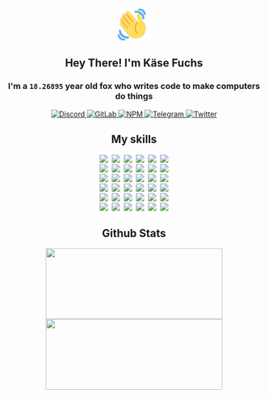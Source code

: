 <div><p align=center><img src=./resources/images/wave.gif width=64px height=64px></p><h2 align=center>Hey There! I'm Käse Fuchs</h2><h3 align=center>I'm a <code>18.26895</code> year old fox who writes code to make computers do things</h3><p align=center><a href=https://discord.com/users/507526681125322772><img alt=Discord src="https://img.shields.io/badge/Discord-5865F2?logo=discord&logoColor=white&style=flat-square#69efea977c5aa0381e9d8cf2f1ba08e6"> </a><a href=https://gitlab.com/kasefuchs><img alt=GitLab src="https://img.shields.io/badge/GitLab-330F63?logo=gitlab&logoColor=white&style=flat-square#69efea977c5aa0381e9d8cf2f1ba08e6"> </a><a href=https://npmjs.com/~kasefuchs><img alt=NPM src="https://img.shields.io/badge/NPM-CB3837?logo=npm&logoColor=white&style=flat-square#69efea977c5aa0381e9d8cf2f1ba08e6"> </a><a href=https://t.me/kasefuchs><img alt=Telegram src="https://img.shields.io/badge/Telegram-2CA5E0?logo=telegram&logoColor=white&style=flat-square#69efea977c5aa0381e9d8cf2f1ba08e6"> </a><a href=https://twitter.com/kasefuchs><img alt=Twitter src="https://img.shields.io/badge/Twitter-1DA1F2?logo=twitter&logoColor=white&style=flat-square#69efea977c5aa0381e9d8cf2f1ba08e6"></a></p><h2 align=center>My skills</h2><p align=center><a href=https://aws.amazon.com/ ><picture><source srcset="https://skillicons.dev/icons?i=aws&theme=dark#69efea977c5aa0381e9d8cf2f1ba08e6" media="(prefers-color-scheme: dark)"><source srcset="https://skillicons.dev/icons?i=aws&theme=light#69efea977c5aa0381e9d8cf2f1ba08e6" media="(prefers-color-scheme: light), (prefers-color-scheme: no-preference)"><img src="https://skillicons.dev/icons?i=aws&theme=light#69efea977c5aa0381e9d8cf2f1ba08e6"></picture></a>&nbsp;&nbsp;<a href=https://en.wikipedia.org/wiki/Bash_(Unix_shell)><picture><source srcset="https://skillicons.dev/icons?i=bash&theme=dark#69efea977c5aa0381e9d8cf2f1ba08e6" media="(prefers-color-scheme: dark)"><source srcset="https://skillicons.dev/icons?i=bash&theme=light#69efea977c5aa0381e9d8cf2f1ba08e6" media="(prefers-color-scheme: light), (prefers-color-scheme: no-preference)"><img src="https://skillicons.dev/icons?i=bash&theme=light#69efea977c5aa0381e9d8cf2f1ba08e6"></picture></a>&nbsp;&nbsp;<a href=https://discord.com/developers/docs><picture><source srcset="https://skillicons.dev/icons?i=bots&theme=dark#69efea977c5aa0381e9d8cf2f1ba08e6" media="(prefers-color-scheme: dark)"><source srcset="https://skillicons.dev/icons?i=bots&theme=light#69efea977c5aa0381e9d8cf2f1ba08e6" media="(prefers-color-scheme: light), (prefers-color-scheme: no-preference)"><img src="https://skillicons.dev/icons?i=bots&theme=light#69efea977c5aa0381e9d8cf2f1ba08e6"></picture></a>&nbsp;&nbsp;<a href=https://www.cloudflare.com/ ><picture><source srcset="https://skillicons.dev/icons?i=cloudflare&theme=dark#69efea977c5aa0381e9d8cf2f1ba08e6" media="(prefers-color-scheme: dark)"><source srcset="https://skillicons.dev/icons?i=cloudflare&theme=light#69efea977c5aa0381e9d8cf2f1ba08e6" media="(prefers-color-scheme: light), (prefers-color-scheme: no-preference)"><img src="https://skillicons.dev/icons?i=cloudflare&theme=light#69efea977c5aa0381e9d8cf2f1ba08e6"></picture></a>&nbsp;&nbsp;<a href=https://en.wikipedia.org/wiki/CSS><picture><source srcset="https://skillicons.dev/icons?i=css&theme=dark#69efea977c5aa0381e9d8cf2f1ba08e6" media="(prefers-color-scheme: dark)"><source srcset="https://skillicons.dev/icons?i=css&theme=light#69efea977c5aa0381e9d8cf2f1ba08e6" media="(prefers-color-scheme: light), (prefers-color-scheme: no-preference)"><img src="https://skillicons.dev/icons?i=css&theme=light#69efea977c5aa0381e9d8cf2f1ba08e6"></picture></a>&nbsp;&nbsp;<a href=https://www.docker.com/ ><picture><source srcset="https://skillicons.dev/icons?i=docker&theme=dark#69efea977c5aa0381e9d8cf2f1ba08e6" media="(prefers-color-scheme: dark)"><source srcset="https://skillicons.dev/icons?i=docker&theme=light#69efea977c5aa0381e9d8cf2f1ba08e6" media="(prefers-color-scheme: light), (prefers-color-scheme: no-preference)"><img src="https://skillicons.dev/icons?i=docker&theme=light#69efea977c5aa0381e9d8cf2f1ba08e6"></picture></a><br><a href=https://www.electronjs.org/ ><picture><source srcset="https://skillicons.dev/icons?i=electron&theme=dark#69efea977c5aa0381e9d8cf2f1ba08e6" media="(prefers-color-scheme: dark)"><source srcset="https://skillicons.dev/icons?i=electron&theme=light#69efea977c5aa0381e9d8cf2f1ba08e6" media="(prefers-color-scheme: light), (prefers-color-scheme: no-preference)"><img src="https://skillicons.dev/icons?i=electron&theme=light#69efea977c5aa0381e9d8cf2f1ba08e6"></picture></a>&nbsp;&nbsp;<a href=https://expressjs.com/ ><picture><source srcset="https://skillicons.dev/icons?i=express&theme=dark#69efea977c5aa0381e9d8cf2f1ba08e6" media="(prefers-color-scheme: dark)"><source srcset="https://skillicons.dev/icons?i=express&theme=light#69efea977c5aa0381e9d8cf2f1ba08e6" media="(prefers-color-scheme: light), (prefers-color-scheme: no-preference)"><img src="https://skillicons.dev/icons?i=express&theme=light#69efea977c5aa0381e9d8cf2f1ba08e6"></picture></a>&nbsp;&nbsp;<a href=https://www.figma.com/ ><picture><source srcset="https://skillicons.dev/icons?i=figma&theme=dark#69efea977c5aa0381e9d8cf2f1ba08e6" media="(prefers-color-scheme: dark)"><source srcset="https://skillicons.dev/icons?i=figma&theme=light#69efea977c5aa0381e9d8cf2f1ba08e6" media="(prefers-color-scheme: light), (prefers-color-scheme: no-preference)"><img src="https://skillicons.dev/icons?i=figma&theme=light#69efea977c5aa0381e9d8cf2f1ba08e6"></picture></a>&nbsp;&nbsp;<a href=https://firebase.google.com/ ><picture><source srcset="https://skillicons.dev/icons?i=firebase&theme=dark#69efea977c5aa0381e9d8cf2f1ba08e6" media="(prefers-color-scheme: dark)"><source srcset="https://skillicons.dev/icons?i=firebase&theme=light#69efea977c5aa0381e9d8cf2f1ba08e6" media="(prefers-color-scheme: light), (prefers-color-scheme: no-preference)"><img src="https://skillicons.dev/icons?i=firebase&theme=light#69efea977c5aa0381e9d8cf2f1ba08e6"></picture></a>&nbsp;&nbsp;<a href=https://flask.palletsprojects.com/ ><picture><source srcset="https://skillicons.dev/icons?i=flask&theme=dark#69efea977c5aa0381e9d8cf2f1ba08e6" media="(prefers-color-scheme: dark)"><source srcset="https://skillicons.dev/icons?i=flask&theme=light#69efea977c5aa0381e9d8cf2f1ba08e6" media="(prefers-color-scheme: light), (prefers-color-scheme: no-preference)"><img src="https://skillicons.dev/icons?i=flask&theme=light#69efea977c5aa0381e9d8cf2f1ba08e6"></picture></a>&nbsp;&nbsp;<a href=https://cloud.google.com/ ><picture><source srcset="https://skillicons.dev/icons?i=gcp&theme=dark#69efea977c5aa0381e9d8cf2f1ba08e6" media="(prefers-color-scheme: dark)"><source srcset="https://skillicons.dev/icons?i=gcp&theme=light#69efea977c5aa0381e9d8cf2f1ba08e6" media="(prefers-color-scheme: light), (prefers-color-scheme: no-preference)"><img src="https://skillicons.dev/icons?i=gcp&theme=light#69efea977c5aa0381e9d8cf2f1ba08e6"></picture></a><br><a href=https://git-scm.com/ ><picture><source srcset="https://skillicons.dev/icons?i=git&theme=dark#69efea977c5aa0381e9d8cf2f1ba08e6" media="(prefers-color-scheme: dark)"><source srcset="https://skillicons.dev/icons?i=git&theme=light#69efea977c5aa0381e9d8cf2f1ba08e6" media="(prefers-color-scheme: light), (prefers-color-scheme: no-preference)"><img src="https://skillicons.dev/icons?i=git&theme=light#69efea977c5aa0381e9d8cf2f1ba08e6"></picture></a>&nbsp;&nbsp;<a href=https://github.com/ ><picture><source srcset="https://skillicons.dev/icons?i=github&theme=dark#69efea977c5aa0381e9d8cf2f1ba08e6" media="(prefers-color-scheme: dark)"><source srcset="https://skillicons.dev/icons?i=github&theme=light#69efea977c5aa0381e9d8cf2f1ba08e6" media="(prefers-color-scheme: light), (prefers-color-scheme: no-preference)"><img src="https://skillicons.dev/icons?i=github&theme=light#69efea977c5aa0381e9d8cf2f1ba08e6"></picture></a>&nbsp;&nbsp;<a href=https://gitlab.com/ ><picture><source srcset="https://skillicons.dev/icons?i=gitlab&theme=dark#69efea977c5aa0381e9d8cf2f1ba08e6" media="(prefers-color-scheme: dark)"><source srcset="https://skillicons.dev/icons?i=gitlab&theme=light#69efea977c5aa0381e9d8cf2f1ba08e6" media="(prefers-color-scheme: light), (prefers-color-scheme: no-preference)"><img src="https://skillicons.dev/icons?i=gitlab&theme=light#69efea977c5aa0381e9d8cf2f1ba08e6"></picture></a>&nbsp;&nbsp;<a href=https://www.heroku.com/ ><picture><source srcset="https://skillicons.dev/icons?i=heroku&theme=dark#69efea977c5aa0381e9d8cf2f1ba08e6" media="(prefers-color-scheme: dark)"><source srcset="https://skillicons.dev/icons?i=heroku&theme=light#69efea977c5aa0381e9d8cf2f1ba08e6" media="(prefers-color-scheme: light), (prefers-color-scheme: no-preference)"><img src="https://skillicons.dev/icons?i=heroku&theme=light#69efea977c5aa0381e9d8cf2f1ba08e6"></picture></a>&nbsp;&nbsp;<a href=https://en.wikipedia.org/wiki/HTML><picture><source srcset="https://skillicons.dev/icons?i=html&theme=dark#69efea977c5aa0381e9d8cf2f1ba08e6" media="(prefers-color-scheme: dark)"><source srcset="https://skillicons.dev/icons?i=html&theme=light#69efea977c5aa0381e9d8cf2f1ba08e6" media="(prefers-color-scheme: light), (prefers-color-scheme: no-preference)"><img src="https://skillicons.dev/icons?i=html&theme=light#69efea977c5aa0381e9d8cf2f1ba08e6"></picture></a>&nbsp;&nbsp;<a href=https://en.wikipedia.org/wiki/JavaScript><picture><source srcset="https://skillicons.dev/icons?i=js&theme=dark#69efea977c5aa0381e9d8cf2f1ba08e6" media="(prefers-color-scheme: dark)"><source srcset="https://skillicons.dev/icons?i=js&theme=light#69efea977c5aa0381e9d8cf2f1ba08e6" media="(prefers-color-scheme: light), (prefers-color-scheme: no-preference)"><img src="https://skillicons.dev/icons?i=js&theme=light#69efea977c5aa0381e9d8cf2f1ba08e6"></picture></a><br><a href=https://en.wikipedia.org/wiki/Linux><picture><source srcset="https://skillicons.dev/icons?i=linux&theme=dark#69efea977c5aa0381e9d8cf2f1ba08e6" media="(prefers-color-scheme: dark)"><source srcset="https://skillicons.dev/icons?i=linux&theme=light#69efea977c5aa0381e9d8cf2f1ba08e6" media="(prefers-color-scheme: light), (prefers-color-scheme: no-preference)"><img src="https://skillicons.dev/icons?i=linux&theme=light#69efea977c5aa0381e9d8cf2f1ba08e6"></picture></a>&nbsp;&nbsp;<a href=https://mui.com/ ><picture><source srcset="https://skillicons.dev/icons?i=materialui&theme=dark#69efea977c5aa0381e9d8cf2f1ba08e6" media="(prefers-color-scheme: dark)"><source srcset="https://skillicons.dev/icons?i=materialui&theme=light#69efea977c5aa0381e9d8cf2f1ba08e6" media="(prefers-color-scheme: light), (prefers-color-scheme: no-preference)"><img src="https://skillicons.dev/icons?i=materialui&theme=light#69efea977c5aa0381e9d8cf2f1ba08e6"></picture></a>&nbsp;&nbsp;<a href=https://en.wikipedia.org/wiki/Markdown><picture><source srcset="https://skillicons.dev/icons?i=md&theme=dark#69efea977c5aa0381e9d8cf2f1ba08e6" media="(prefers-color-scheme: dark)"><source srcset="https://skillicons.dev/icons?i=md&theme=light#69efea977c5aa0381e9d8cf2f1ba08e6" media="(prefers-color-scheme: light), (prefers-color-scheme: no-preference)"><img src="https://skillicons.dev/icons?i=md&theme=light#69efea977c5aa0381e9d8cf2f1ba08e6"></picture></a>&nbsp;&nbsp;<a href=https://www.mongodb.com/ ><picture><source srcset="https://skillicons.dev/icons?i=mongodb&theme=dark#69efea977c5aa0381e9d8cf2f1ba08e6" media="(prefers-color-scheme: dark)"><source srcset="https://skillicons.dev/icons?i=mongodb&theme=light#69efea977c5aa0381e9d8cf2f1ba08e6" media="(prefers-color-scheme: light), (prefers-color-scheme: no-preference)"><img src="https://skillicons.dev/icons?i=mongodb&theme=light#69efea977c5aa0381e9d8cf2f1ba08e6"></picture></a>&nbsp;&nbsp;<a href=https://www.mysql.com/ ><picture><source srcset="https://skillicons.dev/icons?i=mysql&theme=dark#69efea977c5aa0381e9d8cf2f1ba08e6" media="(prefers-color-scheme: dark)"><source srcset="https://skillicons.dev/icons?i=mysql&theme=light#69efea977c5aa0381e9d8cf2f1ba08e6" media="(prefers-color-scheme: light), (prefers-color-scheme: no-preference)"><img src="https://skillicons.dev/icons?i=mysql&theme=light#69efea977c5aa0381e9d8cf2f1ba08e6"></picture></a>&nbsp;&nbsp;<a href=https://nextjs.org/ ><picture><source srcset="https://skillicons.dev/icons?i=nextjs&theme=dark#69efea977c5aa0381e9d8cf2f1ba08e6" media="(prefers-color-scheme: dark)"><source srcset="https://skillicons.dev/icons?i=nextjs&theme=light#69efea977c5aa0381e9d8cf2f1ba08e6" media="(prefers-color-scheme: light), (prefers-color-scheme: no-preference)"><img src="https://skillicons.dev/icons?i=nextjs&theme=light#69efea977c5aa0381e9d8cf2f1ba08e6"></picture></a><br><a href=https://nodejs.org/en/ ><picture><source srcset="https://skillicons.dev/icons?i=nodejs&theme=dark#69efea977c5aa0381e9d8cf2f1ba08e6" media="(prefers-color-scheme: dark)"><source srcset="https://skillicons.dev/icons?i=nodejs&theme=light#69efea977c5aa0381e9d8cf2f1ba08e6" media="(prefers-color-scheme: light), (prefers-color-scheme: no-preference)"><img src="https://skillicons.dev/icons?i=nodejs&theme=light#69efea977c5aa0381e9d8cf2f1ba08e6"></picture></a>&nbsp;&nbsp;<a href=https://www.postgresql.org/ ><picture><source srcset="https://skillicons.dev/icons?i=postgres&theme=dark#69efea977c5aa0381e9d8cf2f1ba08e6" media="(prefers-color-scheme: dark)"><source srcset="https://skillicons.dev/icons?i=postgres&theme=light#69efea977c5aa0381e9d8cf2f1ba08e6" media="(prefers-color-scheme: light), (prefers-color-scheme: no-preference)"><img src="https://skillicons.dev/icons?i=postgres&theme=light#69efea977c5aa0381e9d8cf2f1ba08e6"></picture></a>&nbsp;&nbsp;<a href=https://learn.microsoft.com/en-us/powershell/ ><picture><source srcset="https://skillicons.dev/icons?i=powershell&theme=dark#69efea977c5aa0381e9d8cf2f1ba08e6" media="(prefers-color-scheme: dark)"><source srcset="https://skillicons.dev/icons?i=powershell&theme=light#69efea977c5aa0381e9d8cf2f1ba08e6" media="(prefers-color-scheme: light), (prefers-color-scheme: no-preference)"><img src="https://skillicons.dev/icons?i=powershell&theme=light#69efea977c5aa0381e9d8cf2f1ba08e6"></picture></a>&nbsp;&nbsp;<a href=https://www.python.org/ ><picture><source srcset="https://skillicons.dev/icons?i=py&theme=dark#69efea977c5aa0381e9d8cf2f1ba08e6" media="(prefers-color-scheme: dark)"><source srcset="https://skillicons.dev/icons?i=py&theme=light#69efea977c5aa0381e9d8cf2f1ba08e6" media="(prefers-color-scheme: light), (prefers-color-scheme: no-preference)"><img src="https://skillicons.dev/icons?i=py&theme=light#69efea977c5aa0381e9d8cf2f1ba08e6"></picture></a>&nbsp;&nbsp;<a href=https://www.raspberrypi.org/ ><picture><source srcset="https://skillicons.dev/icons?i=raspberrypi&theme=dark#69efea977c5aa0381e9d8cf2f1ba08e6" media="(prefers-color-scheme: dark)"><source srcset="https://skillicons.dev/icons?i=raspberrypi&theme=light#69efea977c5aa0381e9d8cf2f1ba08e6" media="(prefers-color-scheme: light), (prefers-color-scheme: no-preference)"><img src="https://skillicons.dev/icons?i=raspberrypi&theme=light#69efea977c5aa0381e9d8cf2f1ba08e6"></picture></a>&nbsp;&nbsp;<a href=https://reactjs.org/ ><picture><source srcset="https://skillicons.dev/icons?i=react&theme=dark#69efea977c5aa0381e9d8cf2f1ba08e6" media="(prefers-color-scheme: dark)"><source srcset="https://skillicons.dev/icons?i=react&theme=light#69efea977c5aa0381e9d8cf2f1ba08e6" media="(prefers-color-scheme: light), (prefers-color-scheme: no-preference)"><img src="https://skillicons.dev/icons?i=react&theme=light#69efea977c5aa0381e9d8cf2f1ba08e6"></picture></a><br><a href=https://redux.js.org/ ><picture><source srcset="https://skillicons.dev/icons?i=redux&theme=dark#69efea977c5aa0381e9d8cf2f1ba08e6" media="(prefers-color-scheme: dark)"><source srcset="https://skillicons.dev/icons?i=redux&theme=light#69efea977c5aa0381e9d8cf2f1ba08e6" media="(prefers-color-scheme: light), (prefers-color-scheme: no-preference)"><img src="https://skillicons.dev/icons?i=redux&theme=light#69efea977c5aa0381e9d8cf2f1ba08e6"></picture></a>&nbsp;&nbsp;<a href=https://en.wikipedia.org/wiki/Regular_expression><picture><source srcset="https://skillicons.dev/icons?i=regex&theme=dark#69efea977c5aa0381e9d8cf2f1ba08e6" media="(prefers-color-scheme: dark)"><source srcset="https://skillicons.dev/icons?i=regex&theme=light#69efea977c5aa0381e9d8cf2f1ba08e6" media="(prefers-color-scheme: light), (prefers-color-scheme: no-preference)"><img src="https://skillicons.dev/icons?i=regex&theme=light#69efea977c5aa0381e9d8cf2f1ba08e6"></picture></a>&nbsp;&nbsp;<a href=https://en.wikipedia.org/wiki/Sass_(stylesheet_language)><picture><source srcset="https://skillicons.dev/icons?i=sass&theme=dark#69efea977c5aa0381e9d8cf2f1ba08e6" media="(prefers-color-scheme: dark)"><source srcset="https://skillicons.dev/icons?i=sass&theme=light#69efea977c5aa0381e9d8cf2f1ba08e6" media="(prefers-color-scheme: light), (prefers-color-scheme: no-preference)"><img src="https://skillicons.dev/icons?i=sass&theme=light#69efea977c5aa0381e9d8cf2f1ba08e6"></picture></a>&nbsp;&nbsp;<a href=https://www.typescriptlang.org/ ><picture><source srcset="https://skillicons.dev/icons?i=ts&theme=dark#69efea977c5aa0381e9d8cf2f1ba08e6" media="(prefers-color-scheme: dark)"><source srcset="https://skillicons.dev/icons?i=ts&theme=light#69efea977c5aa0381e9d8cf2f1ba08e6" media="(prefers-color-scheme: light), (prefers-color-scheme: no-preference)"><img src="https://skillicons.dev/icons?i=ts&theme=light#69efea977c5aa0381e9d8cf2f1ba08e6"></picture></a>&nbsp;&nbsp;<a href=https://unity.com/ ><picture><source srcset="https://skillicons.dev/icons?i=unity&theme=dark#69efea977c5aa0381e9d8cf2f1ba08e6" media="(prefers-color-scheme: dark)"><source srcset="https://skillicons.dev/icons?i=unity&theme=light#69efea977c5aa0381e9d8cf2f1ba08e6" media="(prefers-color-scheme: light), (prefers-color-scheme: no-preference)"><img src="https://skillicons.dev/icons?i=unity&theme=light#69efea977c5aa0381e9d8cf2f1ba08e6"></picture></a>&nbsp;&nbsp;<a href=https://workers.cloudflare.com/ ><picture><source srcset="https://skillicons.dev/icons?i=workers&theme=dark#69efea977c5aa0381e9d8cf2f1ba08e6" media="(prefers-color-scheme: dark)"><source srcset="https://skillicons.dev/icons?i=workers&theme=light#69efea977c5aa0381e9d8cf2f1ba08e6" media="(prefers-color-scheme: light), (prefers-color-scheme: no-preference)"><img src="https://skillicons.dev/icons?i=workers&theme=light#69efea977c5aa0381e9d8cf2f1ba08e6"></picture></a><br></p><h2 align=center>Github Stats</h2><p align=center><picture><source srcset="https://github-readme-stats-kasefuchs.vercel.app/api/?count_private=true&hide_border=true&hide_rank=true&line_height=20&hide_title=true&username=Kasefuchs&theme=dark#69efea977c5aa0381e9d8cf2f1ba08e6" media="(prefers-color-scheme: dark)"><source srcset="https://github-readme-stats-kasefuchs.vercel.app/api/?count_private=true&hide_border=true&hide_rank=true&line_height=20&hide_title=true&username=Kasefuchs&theme=light#69efea977c5aa0381e9d8cf2f1ba08e6" media="(prefers-color-scheme: light), (prefers-color-scheme: no-preference)"><img align=middle width=350 height=140 src="https://github-readme-stats-kasefuchs.vercel.app/api/?count_private=true&hide_border=true&hide_rank=true&line_height=20&hide_title=true&username=Kasefuchs&theme=light#69efea977c5aa0381e9d8cf2f1ba08e6"></picture><picture><source srcset="https://github-readme-stats-kasefuchs.vercel.app/api/top-langs/?count_private=true&hide_border=true&layout=compact&username=Kasefuchs&theme=dark#69efea977c5aa0381e9d8cf2f1ba08e6" media="(prefers-color-scheme: dark)"><source srcset="https://github-readme-stats-kasefuchs.vercel.app/api/top-langs/?count_private=true&hide_border=true&layout=compact&username=Kasefuchs&theme=light#69efea977c5aa0381e9d8cf2f1ba08e6" media="(prefers-color-scheme: light), (prefers-color-scheme: no-preference)"><img align=middle width=350 height=140 src="https://github-readme-stats-kasefuchs.vercel.app/api/top-langs/?count_private=true&hide_border=true&layout=compact&username=Kasefuchs&theme=light#69efea977c5aa0381e9d8cf2f1ba08e6"></picture></p><img src="https://hit.yhype.me/github/profile?user_id=64592097#69efea977c5aa0381e9d8cf2f1ba08e6" alt=""></div>
